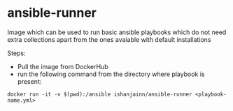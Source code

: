 # ansible-runner

Image which can be used to run basic ansible playbooks which do not need extra collections apart from the ones avaiable with default installations

Steps:
- Pull the image from DockerHub<br>
- run the following command from the directory where playbook is present:

```shell
docker run -it -v $(pwd):/ansible ishanjainn/ansible-runner <playbook-name.yml>
```   
